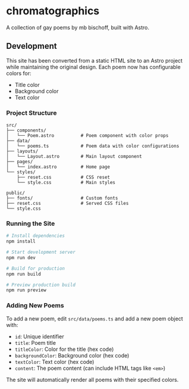 # chromatographics

A collection of gay poems by mb bischoff, built with Astro.

## Development

This site has been converted from a static HTML site to an Astro project while maintaining the original design. Each poem now has configurable colors for:

- Title color
- Background color  
- Text color

### Project Structure

```
src/
├── components/
│   └── Poem.astro          # Poem component with color props
├── data/
│   └── poems.ts            # Poem data with color configurations
├── layouts/
│   └── Layout.astro        # Main layout component
├── pages/
│   └── index.astro         # Home page
└── styles/
    ├── reset.css           # CSS reset
    └── style.css           # Main styles

public/
├── fonts/                  # Custom fonts
├── reset.css               # Served CSS files
└── style.css
```

### Running the Site

```bash
# Install dependencies
npm install

# Start development server
npm run dev

# Build for production
npm run build

# Preview production build
npm run preview
```

### Adding New Poems

To add a new poem, edit `src/data/poems.ts` and add a new poem object with:

- `id`: Unique identifier
- `title`: Poem title
- `titleColor`: Color for the title (hex code)
- `backgroundColor`: Background color (hex code)
- `textColor`: Text color (hex code)
- `content`: The poem content (can include HTML tags like `<em>`)

The site will automatically render all poems with their specified colors.
